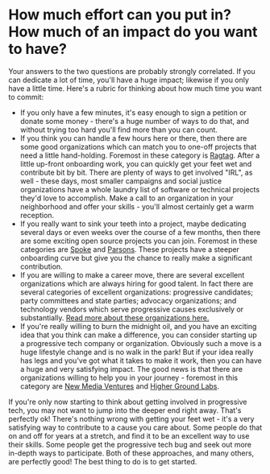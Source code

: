 # How much effort can you put in? How much of an impact do you want to have?

Your answers to the two questions are probably strongly correlated. If you can dedicate a lot of time, you'll have a huge impact; likewise if you only have a little time. Here's a rubric for thinking about how much time you want to commit:

* If you only have a few minutes, it's easy enough to sign a petition or donate some money - there's a huge number of ways to do that, and without trying too hard you'll find more than you can count.
* If you think you can handle a few hours here or there, then there are some good organizations which can match you to one-off projects that need a little hand-holding. Foremost in these category is [Ragtag](https://ragtag.org/). After a little up-front onboarding work, you can quickly get your feet wet and contribute bit by bit. There are plenty of ways to get involved "IRL", as well - these days, most smaller campaigns and social justice organizations have a whole laundry list of software or technical projects they'd love to accomplish. Make a call to an organization in your neighborhood and offer your skills - you'll almost certainly get a warm reception.
* If you really want to sink your teeth into a project, maybe dedicating several days or even weeks over the course of a few months, then there are some exciting open source projects you can join. Foremost in these categories are [Spoke](https://github.com/MoveOnOrg/Spoke) and [Parsons](https://github.com/move-coop/parsons). These projects have a steeper onboarding curve but give you the chance to really make a significant contribution.
* If you are willing to make a career move, there are several excellent organizations which are always hiring for good talent. In fact there are several categories of excellent organizations: progressive candidates; party committees and state parties; advocacy organizations; and technology vendors which serve progressive causes exclusively or substantially. [Read more about these organizations here.](https://shaisachs.gitbook.io/progressive-tech-book/organization)
* If you're really willing to burn the midnight oil, and you have an exciting idea that you think can make a difference, you can consider starting up a progressive tech company or organization. Obviously such a move is a huge lifestyle change and is no walk in the park! But if your idea really has legs and you've got what it takes to make it work, then you can have a huge and very satisfying impact. The good news is that there are organizations willing to help you in your journey - foremost in this category are [New Media Ventures](https://www.newmediaventures.org/) and [Higher Ground Labs](https://highergroundlabs.com/).

If you're only now starting to think about getting involved in progressive tech, you may not want to jump into the deeper end right away. That's perfectly ok! There's nothing wrong with getting your feet wet - it's a very satisfying way to contribute to a cause you care about. Some people do that on and off for years at a stretch, and find it to be an excellent way to use their skills. Some people get the progressive tech bug and seek out more in-depth ways to participate. Both of these approaches, and many others, are perfectly good! The best thing to do is to get started.

